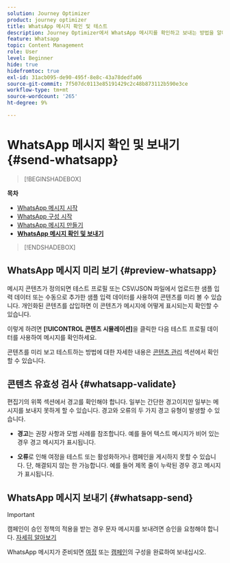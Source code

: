 ```yaml
---
solution: Journey Optimizer
product: journey optimizer
title: WhatsApp 메시지 확인 및 테스트
description: Journey Optimizer에서 WhatsApp 메시지를 확인하고 보내는 방법을 알아봅니다
feature: Whatsapp
topic: Content Management
role: User
level: Beginner
hide: true
hidefromtoc: true
exl-id: 31acb095-de90-495f-8e8c-43a78dedfa06
source-git-commit: 7f507dc0113e85191429c2c48b873112b590e3ce
workflow-type: tm+mt
source-wordcount: '265'
ht-degree: 9%

---
```


# WhatsApp 메시지 확인 및 보내기 {#send-whatsapp}

>[!BEGINSHADEBOX]

**목차**

* [WhatsApp 메시지 시작](get-started-whatsapp.md)
* [WhatsApp 구성 시작](whatsapp-configuration.md)
* [WhatsApp 메시지 만들기](create-whatsapp.md)
* **[WhatsApp 메시지 확인 및 보내기](send-whatsapp.md)**

>[!ENDSHADEBOX]

## WhatsApp 메시지 미리 보기 {#preview-whatsapp}

메시지 콘텐츠가 정의되면 테스트 프로필 또는 CSV/JSON 파일에서 업로드한 샘플 입력 데이터 또는 수동으로 추가한 샘플 입력 데이터를 사용하여 콘텐츠를 미리 볼 수 있습니다. 개인화된 콘텐츠를 삽입하면 이 콘텐츠가 메시지에 어떻게 표시되는지 확인할 수 있습니다.

이렇게 하려면 **[!UICONTROL 콘텐츠 시뮬레이션]**&#x200B;을 클릭한 다음 테스트 프로필 데이터를 사용하여 메시지를 확인하세요.

콘텐츠를 미리 보고 테스트하는 방법에 대한 자세한 내용은 [콘텐츠 관리](../content-management/preview-test.md) 섹션에서 확인할 수 있습니다.

## 콘텐츠 유효성 검사 {#whatsapp-validate}

편집기의 위쪽 섹션에서 경고를 확인해야 합니다. 일부는 간단한 경고이지만 일부는 메시지를 보내지 못하게 할 수 있습니다. 경고와 오류의 두 가지 경고 유형이 발생할 수 있습니다.

* **경고**&#x200B;는 권장 사항과 모범 사례를 참조합니다. 예를 들어 텍스트 메시지가 비어 있는 경우 경고 메시지가 표시됩니다.

* **오류**&#x200B;로 인해 여정을 테스트 또는 활성화하거나 캠페인을 게시하지 못할 수 있습니다. 단, 해결되지 않는 한 가능합니다. 예를 들어 제목 줄이 누락된 경우 경고 메시지가 표시됩니다.

## WhatsApp 메시지 보내기 {#whatsapp-send}

>[!IMPORTANT]
>
> 캠페인이 승인 정책의 적용을 받는 경우 문자 메시지를 보내려면 승인을 요청해야 합니다. [자세히 알아보기](../test-approve/gs-approval.md)

WhatsApp 메시지가 준비되면 [여정](../building-journeys/publishing-the-journey.md) 또는 [캠페인](../campaigns/review-activate-campaign.md)의 구성을 완료하여 보내십시오.

